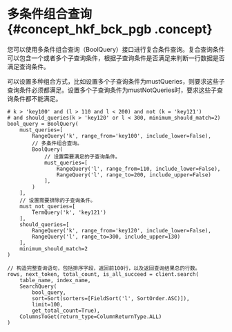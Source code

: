 # 多条件组合查询 {#concept_hkf_bck_pgb .concept}

您可以使用多条件组合查询（BoolQuery）接口进行复合条件查询。复合查询条件可以包含一个或者多个子查询条件，根据子查询条件是否满足来判断一行数据是否满足查询条件。

可以设置多种组合方式，比如设置多个子查询条件为mustQueries，则要求这些子查询条件必须都满足。设置多个子查询条件为mustNotQueries时，要求这些子查询条件都不能满足。

```
# k > 'key100' and (l > 110 and l < 200) and not (k = 'key121')
# and should_queries(k > 'key120' or l < 300, minimum_should_match=2)
bool_query = BoolQuery(
    must_queries=[
        RangeQuery('k', range_from='key100', include_lower=False),
        // 多条件组合查询。
        BoolQuery(
            // 设置需要满足的子查询条件。
            must_queries=[
                RangeQuery('l', range_from=110, include_lower=False),
                RangeQuery('l', range_to=200, include_upper=False)
            ],
        )
    ],
    // 设置需要排除的子查询条件。
    must_not_queries=[
        TermQuery('k', 'key121')
    ],
    should_queries=[
        RangeQuery('k', range_from='key120', include_lower=False),
        RangeQuery('l', range_to=300, include_upper=130)
    ],
    minimum_should_match=2
)

// 构造完整查询语句，包括排序字段，返回前100行，以及返回查询结果总的行数。
rows, next_token, total_count, is_all_succeed = client.search(
    table_name, index_name, 
    SearchQuery(
        bool_query, 
        sort=Sort(sorters=[FieldSort('l', SortOrder.ASC)]), 
        limit=100, 
        get_total_count=True), 
    ColumnsToGet(return_type=ColumnReturnType.ALL)
)
```

